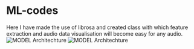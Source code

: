 # ML-codes
Here I have made the use of librosa and created class with which feature extraction and audio data visualisation will become easy for any audio.
![MODEL Architechture](https://user-images.githubusercontent.com/96534007/178960776-2c405ccc-07c9-4db9-a1a8-c21692e44543.jpeg)
![MODEL Architechture](https://user-images.githubusercontent.com/96534007/178960808-b549912b-dde0-4b80-846b-9cd60adb3f02.jpeg)
